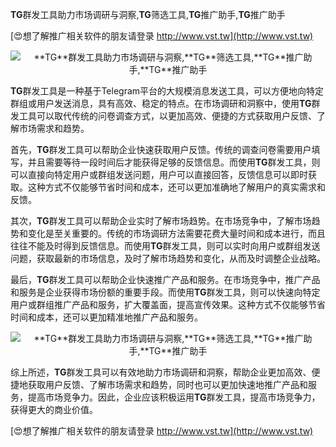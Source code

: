 **TG**群发工具助力市场调研与洞察,**TG**筛选工具,**TG**推广助手,**TG**推广助手

[😍想了解推广相关软件的朋友请登录 http://www.vst.tw](http://www.vst.tw)

 <center><img src="https://vst.tw/MP4/tuiguang/png/3.png" alt="**TG**群发工具助力市场调研与洞察,**TG**筛选工具,**TG**推广助手,**TG**推广助手"></center>

**TG**群发工具是一种基于Telegram平台的大规模消息发送工具，可以方便地向特定群组或用户发送消息，具有高效、稳定的特点。在市场调研和洞察中，使用**TG**群发工具可以取代传统的问卷调查方式，以更加高效、便捷的方式获取用户反馈、了解市场需求和趋势。

首先，**TG**群发工具可以帮助企业快速获取用户反馈。传统的调查问卷需要用户填写，并且需要等待一段时间后才能获得足够的反馈信息。而使用**TG**群发工具，则可以直接向特定用户或群组发送问题，用户可以直接回答，反馈信息可以即时获取。这种方式不仅能够节省时间和成本，还可以更加准确地了解用户的真实需求和反馈。

其次，**TG**群发工具可以帮助企业实时了解市场趋势。在市场竞争中，了解市场趋势和变化是至关重要的。传统的市场调研方法需要花费大量时间和成本进行，而且往往不能及时得到反馈信息。而使用**TG**群发工具，则可以实时向用户或群组发送问题，获取最新的市场信息，及时了解市场趋势和变化，从而及时调整企业战略。

最后，**TG**群发工具可以帮助企业快速推广产品和服务。在市场竞争中，推广产品和服务是企业获得市场份额的重要手段。而使用**TG**群发工具，则可以快速向特定用户或群组推广产品和服务，扩大覆盖面，提高宣传效果。这种方式不仅能够节省时间和成本，还可以更加精准地推广产品和服务。

 <center><img src="https://vst.tw/MP4/tuiguang/png/6.png" alt="**TG**群发工具助力市场调研与洞察,**TG**筛选工具,**TG**推广助手,**TG**推广助手"></center>

综上所述，**TG**群发工具可以有效地助力市场调研和洞察，帮助企业更加高效、便捷地获取用户反馈、了解市场需求和趋势，同时也可以更加快速地推广产品和服务，提高市场竞争力。因此，企业应该积极运用**TG**群发工具，提高市场竞争力，获得更大的商业价值。

[😍想了解推广相关软件的朋友请登录 http://www.vst.tw](http://www.vst.tw)



